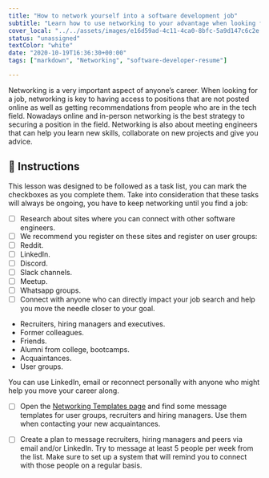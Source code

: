 ```yaml
---
title: "How to network yourself into a software development job"
subtitle: "Learn how to use networking to your advantage when looking for a software development job"
cover_local: "../../assets/images/e16d59ad-4c11-4ca0-8bfc-5a9d147c6c2e.jpeg"
status: "unassigned"
textColor: "white"
date: "2020-10-19T16:36:30+00:00"
tags: ["markdown", "Networking", "software-developer-resume"]

---
```


Networking is a very important aspect of anyone’s career. When looking for a job, networking is key to having access to positions that are not posted online as well as getting recommendations from people who are in the tech field. Nowadays online and in-person networking is the best strategy to securing a position in the field. Networking is also about meeting engineers that can help you learn new skills, collaborate on new projects and give you advice. 

## 📝 Instructions 

This lesson was designed to be followed as a task list, you can mark the checkboxes as you complete them. Take into consideration that these tasks will always be ongoing, you have to keep networking until you find a job:

- [ ] Research about sites where you can connect with other software engineers. 
- [ ] We recommend you register on these sites and register on user groups: 
- [ ] Reddit.
- [ ] LinkedIn. 
- [ ] Discord. 
- [ ] Slack channels. 
- [ ] Meetup.
- [ ] Whatsapp groups. 
- [ ] Connect with anyone who can directly impact your job search and help you move the needle closer to your goal.  

- Recruiters, hiring managers and executives.
- Former colleagues.
- Friends.
- Alumni from college, bootcamps. 
- Acquaintances. 
- User groups.

You can use LinkedIn, email or reconnect personally with anyone who might help you move your career along.  

- [ ] Open the [Networking Templates page](https://4geeksacademy.notion.site/Networking-Templates-Plantillas-para-hacer-Networking-b6135733d1824793ba7006c72f8e03e8) and find some message templates for user groups, recruiters and hiring managers. Use them when contacting your new acquaintances. 
- [ ] Create a plan to message recruiters, hiring managers and peers via email and/or LinkedIn. Try to message at least 5 people per week from the list. Make sure to set up a system that will remind you to connect with those people on a regular basis. 

